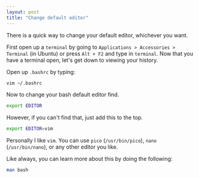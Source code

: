 ```yaml
---
layout: post
title: "Change default editor"
---
```


There is a quick way to change your default editor, whichever you want.

First open up a `terminal` by going to `Applications > Accessories > Terminal` (in Ubuntu) or press `Alt + F2` and type in `terminal`. Now that you have a terminal open, let's get down to viewing your history.

Open up `.bashrc` by typing:

```bash
vim ~/.bashrc
```

Now to change your bash default editor find.

```bash
export EDITOR
```

However, if you can't find that, just add this to the top.

```bash
export EDITOR=vim
```

Personally I like `vim`. You can use `pico` (`/usr/bin/pico`), `nano` (`/usr/bin/nano`), or any other editor you like.

Like always, you can learn more about this by doing the following:

```bash
man bash
```
